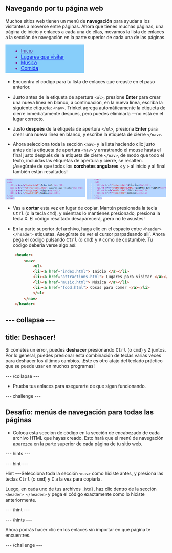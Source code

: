 ## Navegando por tu página web

Muchos sitios web tienen un menú de **navegación** para ayudar a los visitantes a moverse entre páginas. Ahora que tienes muchas páginas, una página de inicio y enlaces a cada una de ellas, movamos la lista de enlaces a la sección de navegación en la parte superior de cada una de las páginas.

![Ejemplo de una página web con enlaces de navegación en la parte superior](images/egNavLinksAtTop.png)

- Encuentra el codigo para tu lista de enlaces que creaste en el paso anterior.

- Justo antes de la etiqueta de apertura `<ul>`, presione **Enter** para crear una nueva línea en blanco, a continuación, en la nueva línea, escriba la siguiente etiqueta: `<nav>`. Trinket agrega automáticamente la etiqueta de cierre inmediatamente después, pero puedes eliminarla —no está en el lugar correcto.

- Justo **después** de la etiqueta de apertura `</ul>`, presiona **Enter** para crear una nueva línea en blanco, y escribe la etiqueta de cierre `</nav>`.

- Ahora selecciona toda la sección `<nav>` y la lista haciendo clic justo antes de la etiqueta de apertura `<nav>` y arrastrando el mouse hasta el final justo después de la etiqueta de cierre `</nav>`, de modo que todo el texto, incluidas las etiquetas de apertura y cierre, se resalten. ¡Asegúrate de que todos los **corchetes angulares** `<` y `>` al inicio y al final también están resaltados!

![El texto de la izquierda no está completamente seleccionado, mientras que el texto de la derecha si lo está](images/egSelectedYayWoops.png)

- Vas a **cortar** esta vez en lugar de copiar. Mantén presionada la tecla <kbd>Ctrl</kbd> (o la tecla <kbd>cmd</kbd>), y mientras lo mantienes presionado, presiona la tecla <kbd>X</kbd>. El código resaltado desaparecerá, ¡pero no te asustes!

- En la parte superior del archivo, haga clic en el espacio entre `<header> </header>` etiquetas. Asegúrate de ver el cursor parpadeando allí. Ahora pega el código pulsando <kbd>Ctrl</kbd> (o <kbd>cmd</kbd>) y <kbd>V</kbd> como de costumbre. Tu código debería verse algo así:

```html
    <header>
        <nav>
            <ul>
            <li><a href="index.html"> Inicio </a></li>
            <li><a href="attractions.html"> Lugares para visitar </a></li>
            <li><a href="music.html"> Música </a></li>
            <li><a href="food.html"> Cosas para comer </a></li>
            </ul>
        </nav>
    </header>
```

--- collapse ---
---
title: Deshacer!
---

Si cometes un error, puedes **deshacer** presionando <kbd>Ctrl</kbd> (o <kbd>cmd</kbd>) y <kbd>Z</kbd> juntos. Por lo general, puedes presionar esta combinación de teclas varias veces para deshacer los últimos cambios. ¡Este es otro atajo del teclado práctico que se puede usar en muchos programas!

--- /collapse ---

- Prueba tus enlaces para asegurarte de que sigan funcionando.

--- challenge ---

## Desafío: menús de navegación para todas las páginas

- Coloca esta sección de código en la sección de encabezado de cada archivo HTML que hayas creado. Esto hará que el menú de navegación aparezca en la parte superior de cada página de tu sitio web.
    
--- hints ---

    
--- hint ---

Hint ---Selecciona toda la sección `<nav>` como hiciste antes, y presiona las teclas <kbd>Ctrl</kbd> (o <kbd>cmd</kbd>) y <kbd>C</kbd> a la vez para copiarla.

Luego, en cada uno de tus archivos `.html`, haz clic dentro de la sección `<header> </header>` y pega el código exactamente como lo hiciste anteriormente.

--- /hint ---

--- /hints ---

Ahora podrás hacer clic en los enlaces sin importar en qué página te encuentres.

--- /challenge ---